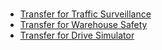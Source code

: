 #

- [Transfer for Traffic Surveillance](./transfer1/inference-its-weather-augmentation/inference.md)
- [Transfer for Warehouse Safety](./transfer1/inference-warehouse-mv/inference.md)
- [Transfer for Drive Simulator](./transfer2_5/inference-carla-sdg-augmentation/inference.md)
